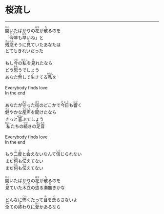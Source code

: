 # 桜流し
---
<lyric>
<ruby>開<rt>ひら</rt></ruby>いたばかりの<ruby>花<rt>はな</rt></ruby>が<ruby>散<rt>ち</rt></ruby>るのを<br/>
「<ruby>今年<rt>ことし</rt></ruby>も<ruby>早<rt>はや</rt></ruby>いね」と<br/>
<ruby>残念<rt>ざんねん</rt></ruby>そうに<ruby>見<rt>み</rt></ruby>ていたあなたは<br/>
とてもきれいだった<br/>
<br/>
もし<ruby>今<rt>いま</rt></ruby>の<ruby>私<rt>わたし</rt></ruby>を<ruby>見<rt>み</rt></ruby>れたなら<br/>
どう<ruby>思<rt>おも</rt></ruby>うでしょう<br/>
あなた<ruby>無<rt>な</rt></ruby>しで<ruby>生<rt>い</rt></ruby>きてる<ruby>私<rt>わたし</rt></ruby>を<br/>
<br/>
Everybody finds love<br/>
In the end<br/>
<br/>
あなたが<ruby>守<rt>まも</rt></ruby>った<ruby>街<rt>まち</rt></ruby>のどこかで<ruby>今日<rt>きょう</rt></ruby>も<ruby>響<rt>ひび</rt></ruby>く<br/>
<ruby>健<rt>すこ</rt></ruby>やかな<ruby>産声<rt>うぶごえ</rt></ruby>を<ruby>聞<rt>き</rt></ruby>けたなら<br/>
きっと<ruby>喜<rt>よろこ</rt></ruby>ぶでしょう<br/>
<ruby>私<rt>わたし</rt></ruby>たちの<ruby>続<rt>つづ</rt></ruby>きの<ruby>足音<rt>あしおと</rt></ruby><br/>
<br/>
Everybody finds love<br/>
In the end<br/>
<br/>
もう<ruby>二度<rt>にど</rt></ruby>と<ruby>会<rt>あ</rt></ruby>えないなんて<ruby>信<rt>しん</rt></ruby>じられない<br/>
まだ<ruby>何<rt>なに</rt></ruby>も<ruby>伝<rt>つた</rt></ruby>えてない<br/>
まだ<ruby>何<rt>なに</rt></ruby>も<ruby>伝<rt>つた</rt></ruby>えてない<br/>
<br/>
<ruby>開<rt>ひら</rt></ruby>いたばかりの<ruby>花<rt>はな</rt></ruby>が<ruby>散<rt>ち</rt></ruby>るのを<br/>
<ruby>見<rt>み</rt></ruby>ていた<ruby>木立<rt>こだち</rt></ruby>の<ruby>遣<rt>や</rt></ruby>る<ruby>瀬無<rt>せな</rt></ruby>きかな<br/>
<br/>
どんなに<ruby>怖<rt>こわ</rt></ruby>くたって<ruby>目<rt>め</rt></ruby>を<ruby>逸<rt>そ</rt></ruby>らさないよ<br/>
<ruby>全<rt>すべ</rt></ruby>ての<ruby>終<rt>お</rt></ruby>わりに<ruby>愛<rt>あい</rt></ruby>かあるなら
</lyric>
